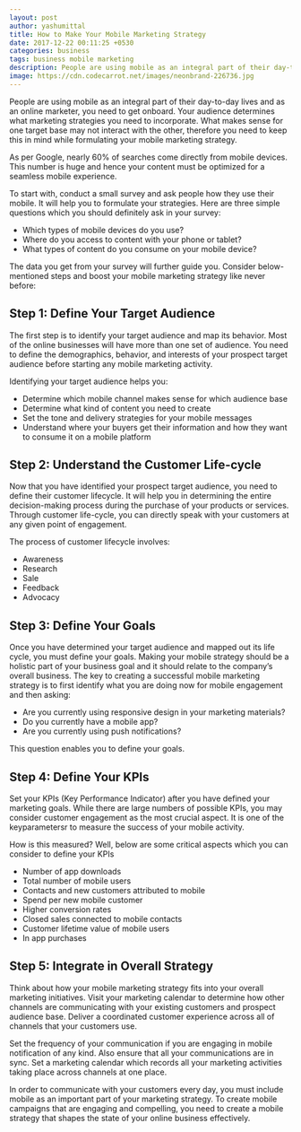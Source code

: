 ```yaml
---
layout: post
author: yashumittal
title: How to Make Your Mobile Marketing Strategy
date: 2017-12-22 00:11:25 +0530
categories: business
tags: business mobile marketing
description: People are using mobile as an integral part of their day-to-day lives and as an online marketer, you need to get onboard. Your audience determines what marketing strategies you need to incorporate.
image: https://cdn.codecarrot.net/images/neonbrand-226736.jpg
---
```


People are using mobile as an integral part of their day-to-day lives and as an online marketer, you need to get onboard. Your audience determines what marketing strategies you need to incorporate. What makes sense for one target base may not interact with the other, therefore you need to keep this in mind while formulating your mobile marketing strategy.

As per Google, nearly 60% of searches come directly from mobile devices. This number is huge and hence your content must be optimized for a seamless mobile experience.

To start with, conduct a small survey and ask people how they use their mobile. It will help you to formulate your strategies. Here are three simple questions which you should definitely ask in your survey:

* Which types of mobile devices do you use?
* Where do you access to content with your phone or tablet?
* What types of content do you consume on your mobile device?

The data you get from your survey will further guide you. Consider below-mentioned steps and boost your mobile marketing strategy like never before:

## Step 1: Define Your Target Audience

The first step is to identify your target audience and map its behavior. Most of the online businesses will have more than one set of audience. You need to define the demographics, behavior, and interests of your prospect target audience before starting any mobile marketing activity.

Identifying your target audience helps you:

* Determine which mobile channel makes sense for which audience base
* Determine what kind of content you need to create
* Set the tone and delivery strategies for your mobile messages
* Understand where your buyers get their information and how they want to consume it on a mobile platform

## Step 2: Understand the Customer Life-cycle

Now that you have identified your prospect target audience, you need to define their customer lifecycle. It will help you in determining the entire decision-making process during the purchase of your products or services. Through customer life-cycle, you can directly speak with your customers at any given point of engagement.

The process of customer lifecycle involves:

* Awareness
* Research
* Sale
* Feedback
* Advocacy

## Step 3: Define Your Goals

Once you have determined your target audience and mapped out its life cycle, you must define your goals. Making your mobile strategy should be a holistic part of your business goal and it should relate to the company’s overall business. The key to creating a successful mobile marketing strategy is to first identify what you are doing now for mobile engagement and then asking:

* Are you currently using responsive design in your marketing materials?
* Do you currently have a mobile app?
* Are you currently using push notifications?

This question enables you to define your goals.

## Step 4: Define Your KPIs

Set your KPIs (Key Performance Indicator) after you have defined your marketing goals. While there are large numbers of possible KPIs, you may consider customer engagement as the most crucial aspect.  It is one of the keyparametersr to measure the success of your mobile activity.

How is this measured? Well, below are some critical aspects which you can consider to define your KPIs

* Number of app downloads
* Total number of mobile users
* Contacts and new customers attributed to mobile
* Spend per new mobile customer
* Higher conversion rates
* Closed sales connected to mobile contacts
* Customer lifetime value of mobile users
* In app purchases

## Step 5: Integrate in Overall Strategy

Think about how your mobile marketing strategy fits into your overall marketing initiatives. Visit your marketing calendar to determine how other channels are communicating with your existing customers and prospect audience base. Deliver a coordinated customer experience across all of channels that your customers use.

Set the frequency of your communication if you are engaging in mobile notification of any kind. Also ensure that all your communications are in sync. Set a marketing calendar which records all your marketing activities taking place across channels at one place.

In order to communicate with your customers every day, you must include mobile as an important part of your marketing strategy. To create mobile campaigns that are engaging and compelling, you need to create a mobile strategy that shapes the state of your online business effectively.
